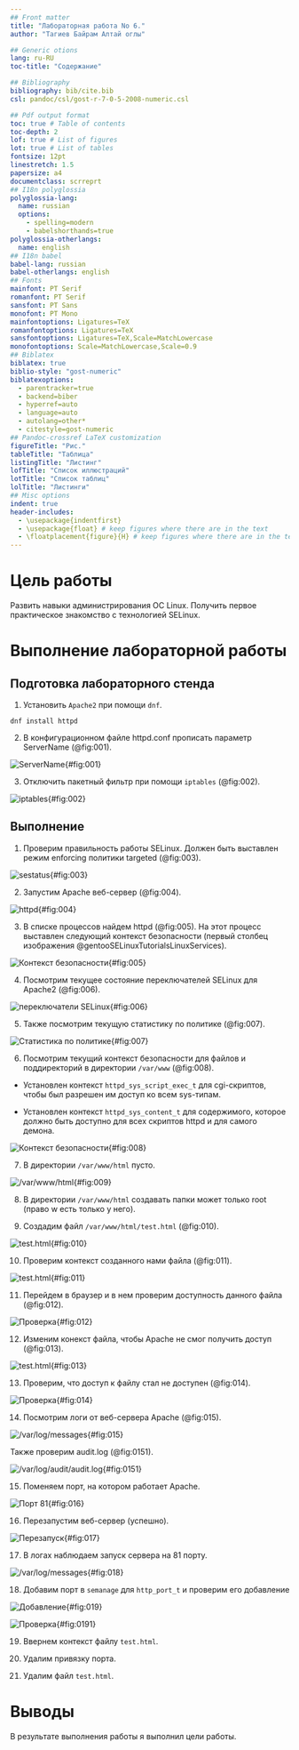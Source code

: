 ```yaml
---
## Front matter
title: "Лабораторная работа No 6."
author: "Тагиев Байрам Алтай оглы"

## Generic otions
lang: ru-RU
toc-title: "Содержание"

## Bibliography
bibliography: bib/cite.bib
csl: pandoc/csl/gost-r-7-0-5-2008-numeric.csl

## Pdf output format
toc: true # Table of contents
toc-depth: 2
lof: true # List of figures
lot: true # List of tables
fontsize: 12pt
linestretch: 1.5
papersize: a4
documentclass: scrreprt
## I18n polyglossia
polyglossia-lang:
  name: russian
  options:
	- spelling=modern
	- babelshorthands=true
polyglossia-otherlangs:
  name: english
## I18n babel
babel-lang: russian
babel-otherlangs: english
## Fonts
mainfont: PT Serif
romanfont: PT Serif
sansfont: PT Sans
monofont: PT Mono
mainfontoptions: Ligatures=TeX
romanfontoptions: Ligatures=TeX
sansfontoptions: Ligatures=TeX,Scale=MatchLowercase
monofontoptions: Scale=MatchLowercase,Scale=0.9
## Biblatex
biblatex: true
biblio-style: "gost-numeric"
biblatexoptions:
  - parentracker=true
  - backend=biber
  - hyperref=auto
  - language=auto
  - autolang=other*
  - citestyle=gost-numeric
## Pandoc-crossref LaTeX customization
figureTitle: "Рис."
tableTitle: "Таблица"
listingTitle: "Листинг"
lofTitle: "Список иллюстраций"
lotTitle: "Список таблиц"
lolTitle: "Листинги"
## Misc options
indent: true
header-includes:
  - \usepackage{indentfirst}
  - \usepackage{float} # keep figures where there are in the text
  - \floatplacement{figure}{H} # keep figures where there are in the text
---
```


# Цель работы

Развить навыки администрирования ОС Linux. Получить первое практическое знакомство с технологией SELinux.

# Выполнение лабораторной работы

## Подготовка лабораторного стенда

1. Установить `Apache2` при помощи `dnf`.

```
dnf install httpd
```

2. В конфигурационном файле httpd.conf прописать параметр ServerName (@fig:001).

![ServerName](./image/3.png){#fig:001}

3. Отключить пакетный фильтр при помощи `iptables` (@fig:002).

![iptables](./image/4.png){#fig:002} 

## Выполнение

1. Проверим правильность работы SELinux. Должен быть выставлен режим enforcing политики targeted (@fig:003).

![sestatus](./image/1.png){#fig:003} 

2. Запустим Apache веб-сервер (@fig:004).

![httpd](./image/2.png){#fig:004} 

3. В списке процессов найдем httpd (@fig:005). На этот процесс выставлен следующий контекст безопасности (первый столбец изображения @gentooSELinuxTutorialsLinuxServices).

![Контекст безопасности](./image/5.png){#fig:005} 

4. Посмотрим текущее состояние переключателей SELinux для Apache2 (@fig:006).

![переключатели SELinux](./image/6.png){#fig:006} 

5. Также посмотрим текущую статистику по политике (@fig:007).

![Статистика по политике](./image/7.png){#fig:007} 

6. Посмотрим текущий контекст безопасности для файлов и поддиректорий в директории `/var/www` (@fig:008).

 - Установлен контекст `httpd_sys_script_exec_t` для cgi-скриптов, чтобы был разрешен им доступ ко всем sys-типам.

 - Установлен контекст `httpd_sys_content_t` для содержимого, которое должно быть доступно для всех скриптов httpd и для самого демона.

![Контекст безопасности](./image/8.png){#fig:008} 

7. В директории `/var/www/html` пусто.

![/var/www/html](./image/9.png){#fig:009} 

8. В директории `/var/www/html` создавать папки может только root (право w есть только у него).

9. Создадим файл `/var/www/html/test.html` (@fig:010).

![test.html](./image/10.png){#fig:010} 

10. Проверим контекст созданного нами файла (@fig:011).

![test.html](./image/11.png){#fig:011} 

11. Перейдем в браузер и в нем проверим доступность данного файла (@fig:012).

![Проверка](./image/12.png){#fig:012} 

12. Изменим конекст файла, чтобы Apache не смог получить доступ (@fig:013).

![test.html](./image/13.png){#fig:013} 

13. Проверим, что доступ к файлу стал не доступен (@fig:014).

![Проверка](./image/14.png){#fig:014} 

14. Посмотрим логи от веб-сервера Apache (@fig:015).

![/var/log/messages](./image/15.png){#fig:015} 

Также проверим audit.log (@fig:0151).

![/var/log/audit/audit.log](./image/15.1.png){#fig:0151} 

15. Поменяем порт, на котором работает Apache.

![Порт 81](./image/16.png){#fig:016} 

16. Перезапустим веб-сервер (успешно).

![Перезапуск](./image/17.png){#fig:017} 

17. В логах наблюдаем запуск сервера на 81 порту.

![/var/log/messages](./image/18.png){#fig:018} 

18. Добавим порт в `semanage` для `http_port_t` и проверим его добавление

![Добавление](./image/19.png){#fig:019} 

![Проверка](./image/19.1.png){#fig:0191} 

19. Ввернем контекст файлу `test.html`.

20. Удалим привязку порта.

21. Удалим файл `test.html`.

# Выводы

В результате выполнения работы я выполнил цели работы.
